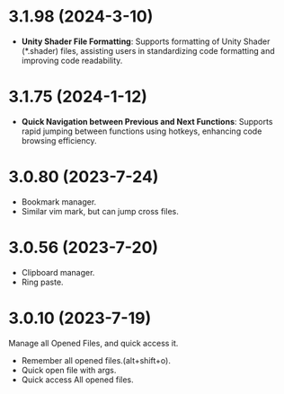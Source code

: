 # 3.1.98 (2024-3-10)
* **Unity Shader File Formatting**: Supports formatting of Unity Shader (*.shader) files, assisting users in standardizing code formatting and improving code readability.

# 3.1.75 (2024-1-12)
* **Quick Navigation between Previous and Next Functions**: Supports rapid jumping between functions using hotkeys, enhancing code browsing efficiency.

# 3.0.80 (2023-7-24)
* Bookmark manager.
* Similar vim mark, but can jump cross files.

# 3.0.56 (2023-7-20)
* Clipboard manager.
* Ring paste.

# 3.0.10 (2023-7-19)
Manage all Opened Files, and quick access it. 

* Remember all opened files.(alt+shift+o).
* Quick open file with args.
* Quick access All opened files.
